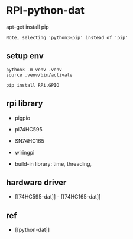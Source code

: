 
# RPI-python-dat

apt-get install pip 

    Note, selecting 'python3-pip' instead of 'pip'



## setup env

    python3 -m venv .venv
    source .venv/bin/activate

    pip install RPi.GPIO


## rpi library 

- pigpio
- pi74HC595
- SN74HC165
- wiringpi 

- build-in library: time, threading, 


## hardware driver 

- [[74HC595-dat]] - [[74HC165-dat]]


## ref 

- [[python-dat]]